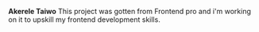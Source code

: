 **Akerele Taiwo**
This project was gotten from Frontend pro and i'm working on it to upskill my frontend development skills.
